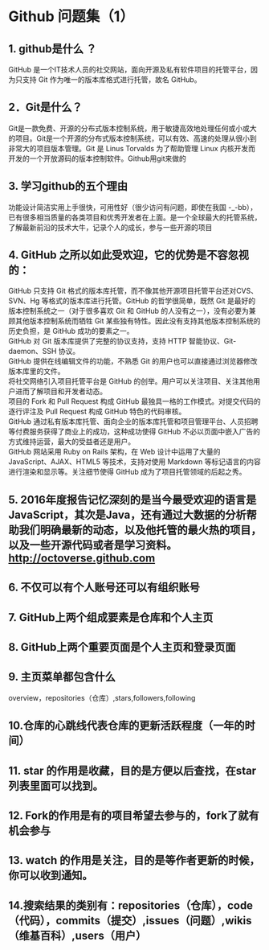 # Github 问题集（1） 
## 1. github是什么 ？   
GitHub 是一个IT技术人员的社交网站，面向开源及私有软件项目的托管平台，因为只支持 Git 作为唯一的版本库格式进行托管，故名 GitHub。  
## 2．Git是什么？  
Git是一款免费、开源的分布式版本控制系统，用于敏捷高效地处理任何或小或大的项目。Git是一个开源的分布式版本控制系统，可以有效、高速的处理从很小到非常大的项目版本管理。Git 是 Linus Torvalds 为了帮助管理 Linux 内核开发而开发的一个开放源码的版本控制软件。Github用git来做的  
## 3. 学习github的五个理由  
功能设计简洁实用上手很快，可用性好（很少访问有问题，即使在我国 -_-bb），已有很多相当质量的各类项目和优秀开发者在上面。是一个全球最大的托管系统，了解最新前沿的技术大牛，记录个人的成长，参与一些开源的项目  
## 4.  GitHub 之所以如此受欢迎，它的优势是不容忽视的：  
GitHub 只支持 Git 格式的版本库托管，而不像其他开源项目托管平台还对CVS、SVN、Hg 等格式的版本库进行托管。GitHub 的哲学很简单，既然 Git 是最好的版本控制系统之一（对于很多喜欢 Git 和 GitHub 的人没有之一），没有必要为兼顾其他版本控制系统而牺牲 Git 某些独有特性。因此没有支持其他版本控制系统的历史负担，是 GitHub 成功的要素之一。  
GitHub 对 Git 版本库提供了完整的协议支持，支持 HTTP 智能协议、Git-daemon、SSH 协议。  
GitHub 提供在线编辑文件的功能，不熟悉 Git 的用户也可以直接通过浏览器修改版本库里的文件。  
将社交网络引入项目托管平台是 GitHub 的创举。用户可以关注项目、关注其他用户进而了解项目和开发者动态。  
项目的 Fork 和 Pull Request 构成 GitHub 最独具一格的工作模式。对提交代码的逐行评注及 Pull Request 构成 GitHub 特色的代码审核。  
GitHub 通过私有版本库托管、面向企业的版本库托管和项目管理平台、人员招聘等付费服务获得了商业上的成功，这种成功使得 GitHub 不必以页面中嵌入广告的方式维持运营，最大的受益者还是用户。  
GitHub 网站采用 Ruby on Rails 架构，在 Web 设计中运用了大量的 JavaScript、AJAX、HTML5 等技术，支持对使用 Markdown 等标记语言的内容进行渲染和显示等。关注细节使得 GitHub 成为了项目托管领域的后起之秀。    
## 5. 2016年度报告记忆深刻的是当今最受欢迎的语言是JavaScript，其次是Java，还有通过大数据的分析帮助我们明确最新的动态，以及他托管的最火热的项目，以及一些开源代码或者是学习资料。http://octoverse.github.com
## 6. 不仅可以有个人账号还可以有组织账号    
## 7. GitHub上两个组成要素是仓库和个人主页     
## 8. GitHub上两个重要页面是个人主页和登录页面     
## 9. 主页菜单都包含什么    
overview，repositories（仓库）,stars,followers,following  
## 10.仓库的心跳线代表仓库的更新活跃程度（一年的时间）    
## 11. star 的作用是收藏，目的是方便以后查找，在star列表里面可以找到。    
## 12. Fork的作用是有的项目希望去参与的，fork了就有机会参与    
## 13. watch 的作用是关注，目的是等作者更新的时候，你可以收到通知。    
## 14.搜索结果的类别有：repositories（仓库），code（代码），commits（提交）,issues（问题）,wikis（维基百科）,users（用户）    
